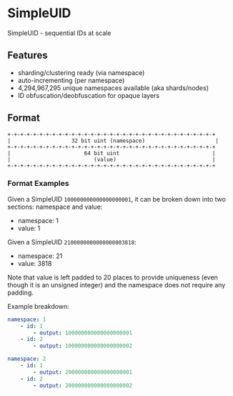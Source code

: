 # SimpleUID
SimpleUID - sequential IDs at scale

## Features
- sharding/clustering ready (via namespace)
- auto-incrementing (per namespace)
- 4,294,967,295 unique namespaces available (aka shards/nodes)
- ID obfuscation/deobfuscation for opaque layers

    
## Format
    +-+-+-+-+-+-+-+-+-+-+-+-+-+-+-+-+-+-+-+-+-+-+-+-+-+-+-+-+-+-+-+-+
    |                   32 bit uint (namespace)                      |
    +-+-+-+-+-+-+-+-+-+-+-+-+-+-+-+-+-+-+-+-+-+-+-+-+-+-+-+-+-+-+-+-+
    |                       64 bit uint                             |
    |                          (value)                              |
    +-+-+-+-+-+-+-+-+-+-+-+-+-+-+-+-+-+-+-+-+-+-+-+-+-+-+-+-+-+-+-+-+

### Format Examples

Given a SimpleUID `100000000000000000001`, it can be broken down into two sections: namespace and value:
- namespace: 1
- value: 1

Given a SimpleUID `2100000000000000003818`:
- namespace: 21
- value: 3818 

Note that value is left padded to 20 places to provide uniqueness (even though it is an unsigned integer) and the namespace does not require any padding.

Example breakdown:
```yaml
namespace: 1
    - id: 1
        - output: 100000000000000000001
    - id: 2
        - output: 100000000000000000002

namespace: 2
    - id: 1
        - output: 200000000000000000001
    - id: 2
        - output: 200000000000000000002
```
